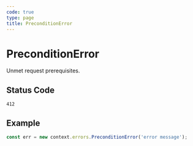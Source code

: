 ```yaml
---
code: true
type: page
title: PreconditionError
---
```


# PreconditionError

<SinceBadge version="1.0.0" />

Unmet request prerequisites.

## Status Code

`412`

## Example

```js
const err = new context.errors.PreconditionError('error message');
```
